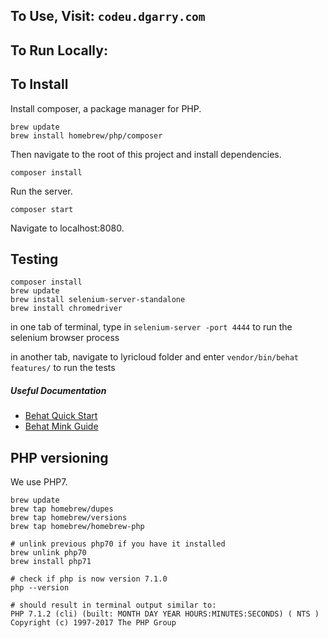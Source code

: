 ## To Use, Visit: `codeu.dgarry.com`

## To Run Locally:

## To Install
Install composer, a package manager for PHP.

```
brew update
brew install homebrew/php/composer
```

Then navigate to the root of this project and install dependencies.

`composer install`

Run the server.

`composer start`

Navigate to localhost:8080.
## Testing
```
composer install
brew update
brew install selenium-server-standalone
brew install chromedriver
```

in one tab of terminal, type in `selenium-server -port 4444` to run the selenium browser process

in another tab, navigate to lyricloud folder and enter `vendor/bin/behat features/` to run the tests
##### Useful Documentation
- [Behat Quick Start](http://behat.org/en/latest/quick_start.html)
- [Behat Mink Guide](http://docs.behat.org/en/v2.5/cookbook/behat_and_mink.html)

## PHP versioning
We use PHP7.
```
brew update
brew tap homebrew/dupes
brew tap homebrew/versions
brew tap homebrew/homebrew-php

# unlink previous php70 if you have it installed
brew unlink php70
brew install php71

# check if php is now version 7.1.0
php --version

# should result in terminal output similar to:
PHP 7.1.2 (cli) (built: MONTH DAY YEAR HOURS:MINUTES:SECONDS) ( NTS )
Copyright (c) 1997-2017 The PHP Group
```
